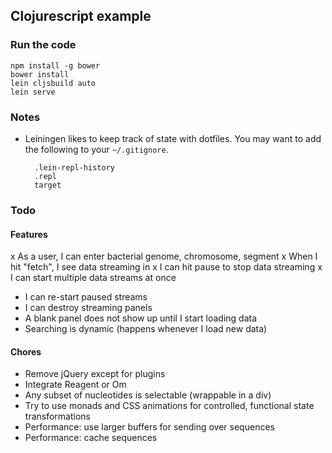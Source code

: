 Clojurescript example
---------------------

### Run the code ###

    npm install -g bower
    bower install
    lein cljsbuild auto
    lein serve

### Notes ###

- Leiningen likes to keep track of state with dotfiles.
  You may want to add the following to your `~/.gitignore`.

        .lein-repl-history
        .repl
        target

### Todo ###

#### Features ####

x As a user, I can enter bacterial genome, chromosome, segment
x When I hit "fetch", I see data streaming in
x I can hit pause to stop data streaming
x I can start multiple data streams at once
- I can re-start paused streams
- I can destroy streaming panels
- A blank panel does not show up until I start loading data
- Searching is dynamic (happens whenever I load new data)

#### Chores ####

- Remove jQuery except for plugins
- Integrate Reagent or Om
- Any subset of nucleotides is selectable (wrappable in a div)
- Try to use monads and CSS animations for controlled, functional state transformations
- Performance: use larger buffers for sending over sequences
- Performance: cache sequences
